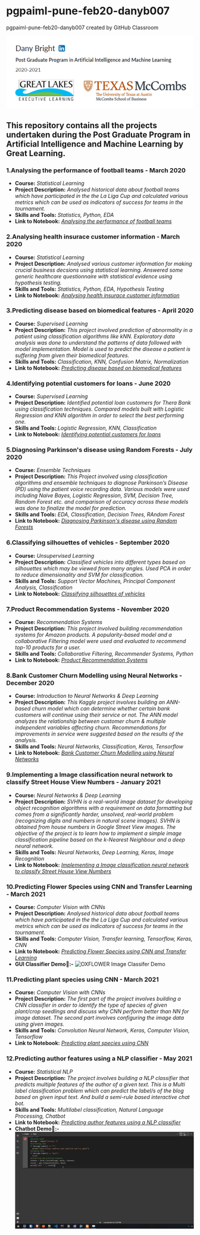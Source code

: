 # pgpaiml-pune-feb20-danyb007
pgpaiml-pune-feb20-danyb007 created by GitHub Classroom

![My_Profile](https://github.com/GreatLearningAIML1/pgpaiml-pune-feb20-danyb007/blob/master/My_Profile.PNG)

## This repository contains all the projects undertaken during the Post Graduate Program in Artificial Intelligence and Machine Learning by Great Learning.

### 1.Analysing the performance of football teams - March 2020
* **Course:** *Statistical Learning*
* **Project Description:** *Analysed historical data about football teams which have participated in the the La Liga Cup and calculated various metrics which can be used as indicators of success for teams in the tournament.*
* **Skills and Tools:** *Statistics, Python, EDA*
* **Link to Notebook:** [*Analysing the performance of football teams*](https://github.com/GreatLearningAIML1/pgpaiml-pune-feb20-danyb007/blob/master/pgp-aiml-pune-feb20-R1_Statistical_Learning_Project_1.ipynb)

### 2.Analysing health insurace customer information - March 2020
* **Course:** *Statistical Learning*
* **Project Description:** *Analysed various customer information for making crucial business decsions using statistical learning. Answered some generic healthcare questionnaire with statistical evidence using hypothesis testing.*
* **Skills and Tools:** *Statistics, Python, EDA, Hypothesis Testing*
* **Link to Notebook:** [*Analysing health insurace customer information*](https://github.com/GreatLearningAIML1/pgpaiml-pune-feb20-danyb007/blob/master/pgp-aiml-pune-feb20-R2_Statistical%20Learning%20Project-2_Questions.ipynb)
	
### 3.Predicting disease based on biomedical features - April 2020
* **Course:** *Supervised Learning*
* **Project Description:** *This project involved prediction of abnormality in a patient using classification algorithms like kNN. Exploratory data analysis was done to understand the patterns of data followed with model implementation. Model is used to predict the disease a patient is suffering from given their biomedical features.*
* **Skills and Tools:** *Classification, KNN, Confusion Matrix, Normalization*
* **Link to Notebook:** [*Predicting disease based on biomedical features*](https://github.com/GreatLearningAIML1/pgpaiml-pune-feb20-danyb007/blob/master/pgp-aiml-pune-feb20-R2_Supervised%20Learning%20Project-1-%20kNN-%20Patient%20type%20Classification.ipynb)
	
### 4.Identifying potential customers for loans - June 2020
* **Course:** *Supervised Learning*
* **Project Description:** *Identified potential loan customers for Thera Bank using classification techniques. Compared models built with Logistic Regression and KNN algorithm in order to select the best performing one.*
* **Skills and Tools:** *Logistic Regression, KNN, Classification*
* **Link to Notebook:** [*Identifying potential customers for loans*](https://github.com/GreatLearningAIML1/pgpaiml-pune-feb20-danyb007/blob/master/pgp-aiml-pune-feb20-R3_Supervised%20Learning%20Project-2-%20Campaign%20for%20selling%20personal%20loans.ipynb)
	
### 5.Diagnosing Parkinson's disease using Random Forests - July 2020
* **Course:** *Ensemble Techniques*
* **Project Description:** *This Project involved using classification algorithms and ensemble techniques to diagnose Parkinson’s Disease (PD) using the patient voice recording data. Various models were used including Naive Bayes, Logistic Regression, SVM, Decision Tree, Random Forest etc. and comparison of accuracy across these models was done to finalize the model for prediction.*
* **Skills and Tools:** *EDA, Classification, Decision Trees, RAndom Forest*
* **Link to Notebook:** [*Diagnosing Parkinson's disease using Random Forests*](https://github.com/GreatLearningAIML1/pgpaiml-pune-feb20-danyb007/blob/master/pgp-aiml-pune-feb20-R4_Ensemble%20Techniques_Project1_Parkinson%E2%80%99s%20Disease.ipynb)
	
### 6.Classifying silhouettes of vehicles - September 2020
* **Course:** *Unsupervised Learning*
* **Project Description:** *Classified vehicles into different types based on silhouettes which may be viewed from many angles. Used PCA in order to reduce dimensionality and SVM for classification.*
* **Skills and Tools:** *Support Vector Machines, Principal Component Analysis, Classification*
* **Link to Notebook:** [*Classifying silhouettes of vehicles*](https://github.com/GreatLearningAIML1/pgpaiml-pune-feb20-danyb007/blob/master/pgp-aiml-pune-feb20-R5_Unsupervised%20Learning_Project2_Vehicle%20Silhouettes.ipynb)
	
### 7.Product Recommendation Systems - November 2020
* **Course:** *Recommendation Systems*
* **Project Description:** *This project involved building recommendation systems for Amazon products. A popularity-based model and a collaborative Filtering model were used and evaluated to recommend top-10 products for a user.*
* **Skills and Tools:** *Collaborative Filtering, Recommender Systems, Python*
* **Link to Notebook:** [*Product Recommendation Systems*](https://github.com/GreatLearningAIML1/pgpaiml-pune-feb20-danyb007/blob/master/pgp-aiml-pune-feb20-R5_Recommendation%20Project_Amazon_Electronics_Reviews_Dataset.ipynb)
	
### 8.Bank Customer Churn Modelling using Neural Networks - December 2020
* **Course:** *Introduction to Neural Networks & Deep Learning*
* **Project Description:** *This Kaggle project involves building an ANN-based churn model which can determine whether certain bank customers will continue using their service or not. The ANN model analyzes the relationship between customer churn & multiple independent variables affecting churn. Recommendations for improvements in service were suggested based on the results of the analysis.*
* **Skills and Tools:** *Neural Networks, Classification, Keras, Tensorflow*
* **Link to Notebook:** [*Bank Customer Churn Modelling using Neural Networks*](https://github.com/GreatLearningAIML1/pgpaiml-pune-feb20-danyb007/blob/master/pgp_aiml_pune_feb20_R6_INNDL_Bank_Churn.ipynb)

### 9.Implementing a Image classification neural network to classify Street House View Numbers - January 2021
* **Course:** *Neural Networks & Deep Learning*
* **Project Description:** *SVHN is a real-world image dataset for developing object recognition algorithms with a requirement on data formatting but comes from a significantly harder, unsolved, real-world problem (recognizing digits and numbers in natural scene images). SVHN is obtained from house numbers in Google Street View images. The objective of the project is to learn how to implement a simple image classification pipeline based on the k-Nearest Neighbour and a deep neural network.*
* **Skills and Tools:** *Neural Networks, Deep Learning, Keras, Image Recognition*
* **Link to Notebook:** [*Implementing a Image classification neural network to classify Street House View Numbers*](https://github.com/GreatLearningAIML1/pgpaiml-pune-feb20-danyb007/blob/master/pgp_aiml_pune_feb20_NNDL_R7_ProjectNo2_SVHNDigitRecognitiion_Project.ipynb)
	
### 10.Predicting Flower Species using CNN and Transfer Learning - March 2021
* **Course:** *Computer Vision with CNNs*
* **Project Description:** *Analysed historical data about football teams which have participated in the the La Liga Cup and calculated various metrics which can be used as indicators of success for teams in the tournament.*
* **Skills and Tools:** *Computer Vision, Transfer learning, Tensorflow, Keras, CNN*
* **Link to Notebook:** [*Predicting Flower Species using CNN and Transfer Learning*](https://github.com/GreatLearningAIML1/pgpaiml-pune-feb20-danyb007/blob/master/pgp_aiml_pune_feb20_R8_CV_with_CNN_Project_2.ipynb)
* **GUI Classifier Demo:slot_machine::-** 
![OXFLOWER Image Classifer Demo](https://github.com/GreatLearningAIML1/pgpaiml-pune-feb20-danyb007/blob/master/AIML%20OXFLOWER17%20Image%20Classifier.gif)
	
### 11.Predicting plant species using CNN - March 2021
* **Course:** *Computer Vision with CNNs*
* **Project Description:** *The first part of the project involves building a CNN classifier in order to identify the type of species of given plant/crop seedlings and discuss why CNN perform better than NN for image dataset. The second part involves configuring the image data using given images.*
* **Skills and Tools:** *Convolution Neural Network, Keras, Computer Vision, Tensorflow*
* **Link to Notebook:** [*Predicting plant species using CNN*](https://github.com/GreatLearningAIML1/pgpaiml-pune-feb20-danyb007)
	
### 12.Predicting author features using a NLP classifier - May 2021
* **Course:** *Statistical NLP*
* **Project Description:** *The project involves building a NLP classifier that predicts multiple features of the author of a given text. This is a Multi label classification problem which can predict the label/s of the blog based on given input text. And build a semi-rule based interactive chat bot.*
* **Skills and Tools:** *Multilabel classification, Natural Language Processing, Chatbot*
* **Link to Notebook:** [*Predicting author features using a NLP classifier*](https://github.com/GreatLearningAIML1/pgpaiml-pune-feb20-danyb007/blob/master/pgp_aiml_pune_feb20_R8_Statistical_NLP_Project.ipynb)
* **Chatbot Demo:speech_balloon::-**
![Chatbot Demo](https://github.com/GreatLearningAIML1/pgpaiml-pune-feb20-danyb007/blob/master/Chatbot_Animation.gif)



